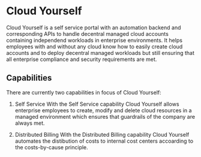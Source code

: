 # Cloud Yourself
Cloud Yourself is a self service portal with an automation backend and corresponding APIs to handle decentral managed cloud accounts containing independend workloads in enterprise environments. It helps employees with and without any cloud know how to easily create cloud accounts and to deploy decentral managed workloads but still ensuring that all enterprise compliance and security requirements are met.

## Capabilities

There are currently two capabilities in focus of Cloud Yourself:

1. Self Service
   With the Self Service capability Cloud Yourself allows enterprise employees to create, modify and delete cloud resources in a managed environment which ensures that guardrails of the company are always met.
   
3. Distributed Billing
   With the Distributed Billing capability Cloud Yourself automates the distibution of costs to internal cost centers accoarding to the costs-by-cause principle.

